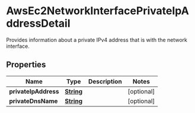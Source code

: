 

# AwsEc2NetworkInterfacePrivateIpAddressDetail

Provides information about a private IPv4 address that is with the network interface.

## Properties

| Name | Type | Description | Notes |
|------------ | ------------- | ------------- | -------------|
|**privateIpAddress** | [**String**](String.md) |  |  [optional] |
|**privateDnsName** | [**String**](String.md) |  |  [optional] |



